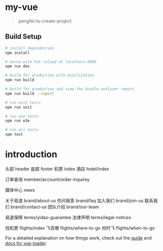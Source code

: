 # my-vue

> .pengfei.liu-create-project

## Build Setup

``` bash
# install dependencies
npm install

# serve with hot reload at localhost:8080
npm run dev

# build for production with minification
npm run build

# build for production and view the bundle analyzer report
npm run build --report

# run unit tests
npm run unit

# run e2e tests
npm run e2e

# run all tests
npm test
```
# introduction
头部      header
底部      footer
机票      index
酒店      hotel/index

订单查询   member/account/order-inquirey

媒体中心   news

关于易道   brand/about-us
你问我答   brand/faq
加入我们   brand/join-us
联系我们   brand/contact-us
团队介绍   brand/our-team

易道保障   terms/yidao-guarantee
法律声明   terms/legal-notices

找机票     flights/index
飞去哪     flights/where-to-go
何时飞     flights/when-to-go



For a detailed explanation on how things work, check out the [guide](http://vuejs-templates.github.io/webpack/) and [docs for vue-loader](http://vuejs.github.io/vue-loader).
